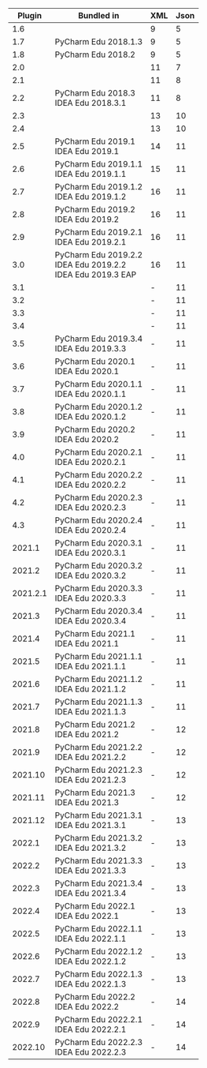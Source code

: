 | Plugin   | Bundled in                                                       | XML | Json |
|----------|------------------------------------------------------------------|-----|------|
| 1.6      |                                                                  | 9   | 5    |
| 1.7      | PyCharm Edu 2018.1.3                                             | 9   | 5    |
| 1.8      | PyCharm Edu 2018.2                                               | 9   | 5    |
| 2.0      |                                                                  | 11  | 7    |
| 2.1      |                                                                  | 11  | 8    |
| 2.2      | PyCharm Edu 2018.3<br>IDEA Edu 2018.3.1                          | 11  | 8    |
| 2.3      |                                                                  | 13  | 10   |
| 2.4      |                                                                  | 13  | 10   |
| 2.5      | PyCharm Edu 2019.1<br>IDEA Edu 2019.1                            | 14  | 11   |
| 2.6      | PyCharm Edu 2019.1.1<br>IDEA Edu 2019.1.1                        | 15  | 11   |
| 2.7      | PyCharm Edu 2019.1.2<br>IDEA Edu 2019.1.2                        | 16  | 11   |
| 2.8      | PyCharm Edu 2019.2<br>IDEA Edu 2019.2                            | 16  | 11   |
| 2.9      | PyCharm Edu 2019.2.1<br>IDEA Edu 2019.2.1                        | 16  | 11   |
| 3.0      | PyCharm Edu 2019.2.2<br>IDEA Edu 2019.2.2<br>IDEA Edu 2019.3 EAP | 16  | 11   |
| 3.1      |                                                                  | -   | 11   |
| 3.2      |                                                                  | -   | 11   |
| 3.3      |                                                                  | -   | 11   |
| 3.4      |                                                                  | -   | 11   |
| 3.5      | PyCharm Edu 2019.3.4<br>IDEA Edu 2019.3.3                        | -   | 11   |
| 3.6      | PyCharm Edu 2020.1<br>IDEA Edu 2020.1                            | -   | 11   |
| 3.7      | PyCharm Edu 2020.1.1<br>IDEA Edu 2020.1.1                        | -   | 11   |
| 3.8      | PyCharm Edu 2020.1.2<br>IDEA Edu 2020.1.2                        | -   | 11   |
| 3.9      | PyCharm Edu 2020.2<br>IDEA Edu 2020.2                            | -   | 11   |
| 4.0      | PyCharm Edu 2020.2.1<br>IDEA Edu 2020.2.1                        | -   | 11   |
| 4.1      | PyCharm Edu 2020.2.2<br>IDEA Edu 2020.2.2                        | -   | 11   |
| 4.2      | PyCharm Edu 2020.2.3<br>IDEA Edu 2020.2.3                        | -   | 11   |
| 4.3      | PyCharm Edu 2020.2.4<br>IDEA Edu 2020.2.4                        | -   | 11   |
| 2021.1   | PyCharm Edu 2020.3.1<br>IDEA Edu 2020.3.1                        | -   | 11   |
| 2021.2   | PyCharm Edu 2020.3.2<br>IDEA Edu 2020.3.2                        | -   | 11   |
| 2021.2.1 | PyCharm Edu 2020.3.3<br>IDEA Edu 2020.3.3                        | -   | 11   |
| 2021.3   | PyCharm Edu 2020.3.4<br>IDEA Edu 2020.3.4                        | -   | 11   |
| 2021.4   | PyCharm Edu 2021.1<br>IDEA Edu 2021.1                            | -   | 11   |
| 2021.5   | PyCharm Edu 2021.1.1<br>IDEA Edu 2021.1.1                        | -   | 11   |
| 2021.6   | PyCharm Edu 2021.1.2<br>IDEA Edu 2021.1.2                        | -   | 11   |
| 2021.7   | PyCharm Edu 2021.1.3<br>IDEA Edu 2021.1.3                        | -   | 11   |
| 2021.8   | PyCharm Edu 2021.2<br>IDEA Edu 2021.2                            | -   | 12   |
| 2021.9   | PyCharm Edu 2021.2.2<br>IDEA Edu 2021.2.2                        | -   | 12   |
| 2021.10  | PyCharm Edu 2021.2.3<br>IDEA Edu 2021.2.3                        | -   | 12   |
| 2021.11  | PyCharm Edu 2021.3<br>IDEA Edu 2021.3                            | -   | 12   |
| 2021.12  | PyCharm Edu 2021.3.1<br>IDEA Edu 2021.3.1                        | -   | 13   |
| 2022.1   | PyCharm Edu 2021.3.2<br>IDEA Edu 2021.3.2                        | -   | 13   |
| 2022.2   | PyCharm Edu 2021.3.3<br>IDEA Edu 2021.3.3                        | -   | 13   |
| 2022.3   | PyCharm Edu 2021.3.4<br>IDEA Edu 2021.3.4                        | -   | 13   |
| 2022.4   | PyCharm Edu 2022.1<br>IDEA Edu 2022.1                            | -   | 13   |
| 2022.5   | PyCharm Edu 2022.1.1<br>IDEA Edu 2022.1.1                        | -   | 13   |
| 2022.6   | PyCharm Edu 2022.1.2<br>IDEA Edu 2022.1.2                        | -   | 13   |
| 2022.7   | PyCharm Edu 2022.1.3<br>IDEA Edu 2022.1.3                        | -   | 13   |
| 2022.8   | PyCharm Edu 2022.2<br>IDEA Edu 2022.2                            | -   | 14   |
| 2022.9   | PyCharm Edu 2022.2.1<br>IDEA Edu 2022.2.1                        | -   | 14   |
| 2022.10  | PyCharm Edu 2022.2.3<br>IDEA Edu 2022.2.3                        | -   | 14   |
